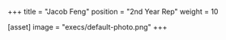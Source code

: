 +++
title = "Jacob Feng"
position = "2nd Year Rep"
weight = 10

[asset]
image = "execs/default-photo.png"
+++
